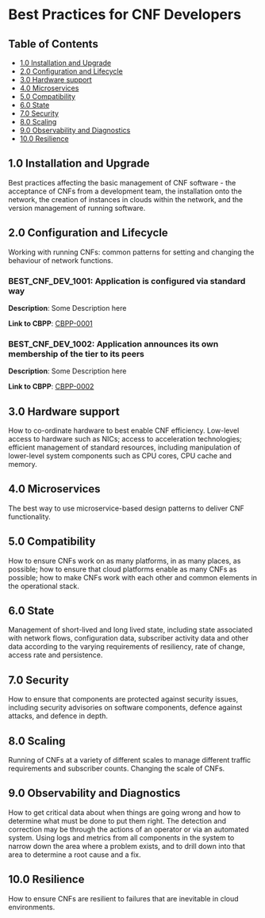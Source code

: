 # Best Practices for CNF Developers

## Table of Contents

* [1.0 Installation and Upgrade](#10-installation-and-upgrade)
* [2.0 Configuration and Lifecycle](#20-configuration-and-lifecycle)
* [3.0 Hardware support](#30-hardware-support)
* [4.0 Microservices](#40-microservices)
* [5.0 Compatibility](#50-compatibility)
* [6.0 State](#60-state)
* [7.0 Security](#70-security)
* [8.0 Scaling](#80-scaling)
* [9.0 Observability and Diagnostics](#90-observability-and-diagnostics)
* [10.0 Resilience](#100-resilience)

## 1.0 Installation and Upgrade

Best practices affecting the basic management of CNF software - the acceptance of CNFs from a development team, the installation onto the network, the creation of instances in clouds within the network, and the version management of running software.

## 2.0 Configuration and Lifecycle

Working with running CNFs: common patterns for setting and changing the behaviour of network functions.

### BEST_CNF_DEV_1001: Application is configured via standard way

**Description**: Some Description here

<!-- This is an example and therefore the link is broken. -->
<!-- markdown-link-check-disable-next-line -->
**Link to CBPP**: [CBPP-0001](../cbpps/xyz.md)

### BEST_CNF_DEV_1002: Application announces its own membership of the tier to its peers

**Description**: Some Description here

<!-- This is an example and therefore the link is broken. -->
<!-- markdown-link-check-disable-next-line -->
**Link to CBPP**: [CBPP-0002](../cbpps/xyz.md)

## 3.0 Hardware support

How to co-ordinate hardware to best enable CNF efficiency.  Low-level access to hardware such as NICs; access to acceleration technologies; efficient management of standard resources, including manipulation of lower-level system components such as CPU cores, CPU cache and memory.

## 4.0 Microservices

The best way to use microservice-based design patterns to deliver CNF functionality.

## 5.0 Compatibility

How to ensure CNFs work on as many platforms, in as many places, as possible; how to ensure that cloud platforms enable as many CNFs as possible; how to make CNFs work with each other and common elements in the operational stack.

## 6.0 State

Management of short-lived and long lived state, including state associated with network flows, configuration data, subscriber activity data and other data according to the varying requirements of resiliency, rate of change, access rate and persistence.

## 7.0 Security

How to ensure that components are protected against security issues, including security advisories on software components, defence against attacks, and defence in depth.

## 8.0 Scaling

Running of CNFs at a variety of different scales to manage different traffic requirements and subscriber counts.  Changing the scale of CNFs.

## 9.0 Observability and Diagnostics

How to get critical data about when things are going wrong and how to determine what must be done to put them right.  The detection and correction may be through the actions of an operator or via an automated system.  Using logs and metrics from all components in the system to narrow down the area where a problem exists, and to drill down into that area to determine a root cause and a fix.

## 10.0 Resilience

How to ensure CNFs are resilient to failures that are inevitable in cloud environments.
